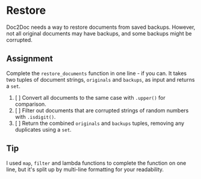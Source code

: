 # Restore

Doc2Doc needs a way to restore documents from saved backups. However, not all original documents may have backups, and some backups might be corrupted.

## Assignment

Complete the `restore_documents` function in one line - if you can. It takes two tuples of document strings, `originals` and `backups`, as input and returns a `set`.

1. [ ] Convert all documents to the same case with `.upper()` for comparison.
2. [ ] Filter out documents that are corrupted strings of random numbers with `.isdigit()`.
3. [ ] Return the combined `originals` and `backups` tuples, removing any duplicates using a `set`.

## Tip

I used `map`, `filter` and lambda functions to complete the function on one line, but it's split up by multi-line formatting for your readability.